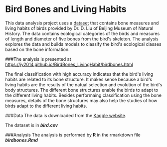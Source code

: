 # Bird Bones and Living Habits

This data analysis project uses a [dataset](https://www.kaggle.com/zhangjuefei/birds-bones-and-living-habits) that contains bone measures and living habits of birds provided by Dr. D. Liu of Beijing Museum of Natural History. The data contains ecological categories of the birds and measures of length and diameter of five bones from the bird's skeleton. The analysis explores the data and builds models to classify the bird's ecological classes based on the bone information. 

###The analysis is presented at https://jy2014.github.io/BirdBones_LivingHabit/birdbones.html

The final classification with high accuracy indicates that the bird's living habits are related to its bone structure. It makes sense because a bird's living habits are the results of the natual selection and evolution of the bird's body structures. The different bone structures enable the birds to adapt to the different living habits. Besides performaing classification using the bone measures, details of the bone structures may also help the studies of how birds adapt to the different living habits. 



###Data
The data is downloaded from the [Kaggle website](https://www.kaggle.com/zhangjuefei/birds-bones-and-living-habits). 

The dataset is in ***bird.csv***

###Analysis
The analysis is performed by **R** in the rmarkdown file ***birdbones.Rmd***
